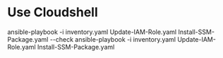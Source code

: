# Use Cloudshell
ansible-playbook -i inventory.yaml Update-IAM-Role.yaml Install-SSM-Package.yaml --check
ansible-playbook -i inventory.yaml Update-IAM-Role.yaml Install-SSM-Package.yaml
